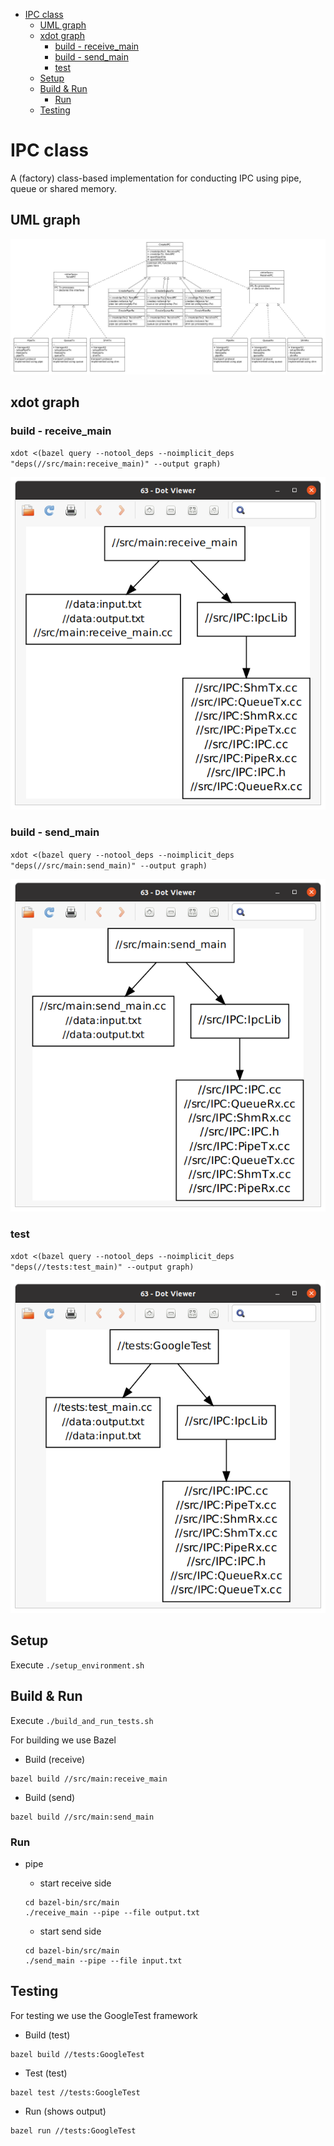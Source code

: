 - [IPC class](#ipc-class)
  - [UML graph](#uml-graph)
  - [xdot graph](#xdot-graph)
    - [build - receive_main](#build---receive_main)
    - [build - send_main](#build---send_main)
    - [test](#test)
  - [Setup](#setup)
  - [Build & Run](#build--run)
    - [Run](#run)
  - [Testing](#testing)

# IPC class

A (factory) class-based implementation for conducting IPC using pipe, queue or shared memory.

## UML graph

![uml-graph.jpg](/uml-graph.jpg)

## xdot graph

### build - receive_main

`xdot <(bazel query --notool_deps --noimplicit_deps "deps(//src/main:receive_main)" --output graph)`

![images/build-receive-main.png](/images/build-receive-main.png)

### build - send_main

`xdot <(bazel query --notool_deps --noimplicit_deps "deps(//src/main:send_main)" --output graph)`

![images/build-send-main.png](/images/build-send-main.png)

### test

`xdot <(bazel query --notool_deps --noimplicit_deps "deps(//tests:test_main)" --output graph)`

![images/test-graph.png](/images/test-graph.png)

## Setup

Execute `./setup_environment.sh`

## Build & Run

Execute `./build_and_run_tests.sh`

For building we use Bazel

- Build (receive)
  
```
bazel build //src/main:receive_main
```

- Build (send)
  
```
bazel build //src/main:send_main
```

### Run

- pipe

  - start receive side

  ```
  cd bazel-bin/src/main
  ./receive_main --pipe --file output.txt
  ```

  - start send side

  ```
  cd bazel-bin/src/main
  ./send_main --pipe --file input.txt
  ```

## Testing

For testing we use the GoogleTest framework

- Build (test)

```
bazel build //tests:GoogleTest
```

- Test (test)

```
bazel test //tests:GoogleTest
```

- Run (shows output)

```
bazel run //tests:GoogleTest
```
